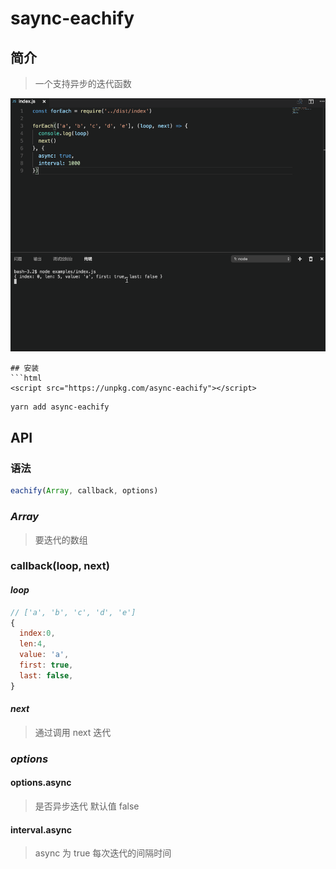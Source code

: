 # saync-eachify
## 简介
  > 一个支持异步的迭代函数

  ![image](https://github.com/cjg125/async-eachify/raw/master/preview.gif)

```
## 安装
```html
<script src="https://unpkg.com/async-eachify"></script>
```
```sh
yarn add async-eachify
```
## API
### 语法
```js
eachify(Array, callback, options)
```
### *Array*
> 要迭代的数组
### callback(loop, next)
#### *loop*
```js
// ['a', 'b', 'c', 'd', 'e']
{
  index:0,
  len:4,
  value: 'a',
  first: true,
  last: false,
}
```
#### *next*
> 通过调用 next 迭代

### *options*
#### options.async
> 是否异步迭代 默认值 false
#### interval.async
> async 为 true 每次迭代的间隔时间

